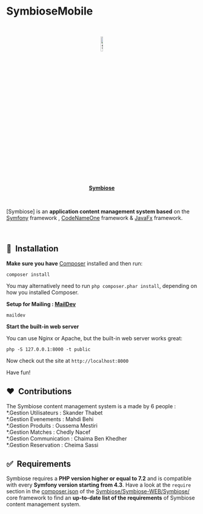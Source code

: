 # SymbioseMobile

<br/>
<p align="center">
    <a href="#">
        <img width="10%" src="https://i.imgur.com/OoAGhF3.png" alt="Sulu logo">
      <br><strong>Symbiose</strong>
    </a>
</p>

<br/>

[Symbiose] is an **application content management system based** on the [Symfony](https://symfony.com/) framework , [CodeNameOne](https://www.codenameone.com/) framework & [JavaFx](https://openjfx.io/) framework. 

<br/>

## 🚀&nbsp; Installation

**Make sure you have** [Composer](https://getcomposer.org/download/) installed and then run:
<br>
```
composer install
```
You may alternatively need to run `php composer.phar install`, depending
on how you installed Composer.

**Setup for Mailing : [MailDev](https://maildev.github.io/maildev/)**
```npm install -g maildev
maildev
```
**Start the built-in web server**

You can use Nginx or Apache, but the built-in web server works
great:

```
php -S 127.0.0.1:8000 -t public
```

Now check out the site at `http://localhost:8000`

Have fun!

## ❤️&nbsp; Contributions

The Symbiose content management system is a made by 6 people : 
<br>
*.Gestion Utilisateurs : Skander Thabet
<br>
*.Gestion Evenements : Mahdi Behi
<br>
*.Gestion Produits : Oussema Mestiri
<br>
*.Gestion Matches : Chedly Nacef
<br>
*.Gestion Communication : Chaima Ben Khedher
<br>
*.Gestion Reservation : Cheima Sassi


## ✅&nbsp; Requirements

Symbiose requires a **PHP version higher or equal to 7.2** and is compatible with every **Symfony version starting from 4.3**. Have a look at the `require` section in the [composer.json](https://github.com/SkanderThabet/Symbiose/blob/Symfony/Symbiose-WEB/Symbiose/composer.json) of the [Symbiose/Symbiose-WEB/Symbiose/](https://github.com/SkanderThabet/Symbiose/tree/Symfony/Symbiose-WEB/Symbiose) core framework to find an **up-to-date list of the requirements** of Symbiose content management system.
